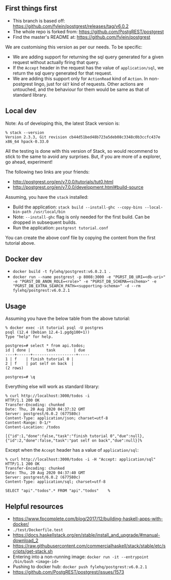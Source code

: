 ## First things first
- This branch is based off: https://github.com/fylein/postgrest/releases/tag/v6.0.2
- The whole repo is forked from: https://github.com/PostgREST/postgrest
- Find the master's README at: https://github.com/fylein/postgrest

We are customising this version as per our needs. To be specific:
- We are adding support for returning the sql query generated for a given request without actually firing that query.
- If the `Accept` header in the request has the value of `application/sql`, we return the sql query generated for that request.
- We are adding this support only for `ActionRead` kind of `Action`. In non-postgrest lingo, just for `GET` kind of requests. Other actions are untouched, and the behaviour for them would be same as that of standard library.

## Local dev
Note: As of developing this, the latest Stack version is:
```shell script
% stack --version
Version 2.3.3, Git revision cb44d51bed48b723a5deb08c3348c0b3ccfc437e x86_64 hpack-0.33.0
```
All the testing is done with this version of Stack, so would recommend to stick to the same to avoid any surprises. But, if you are more of a explorer, go ahead, experiment!

The following two links are your friends:
- http://postgrest.org/en/v7.0.0/tutorials/tut0.html
- http://postgrest.org/en/v7.0.0/development.html#build-source

Assuming, you have the `stack` installed:
- Build the application: `stack build --install-ghc --copy-bins --local-bin-path /usr/local/bin`
- Note: `--install-ghc` flag is only needed for the first build. Can be dropped in subsequent builds.
- Run the application: `postgrest tutorial.conf`

You can create the above conf file by copying the content from the first tutorial above.

## Docker dev
- `docker build -t fylehq/postgrest:v6.0.2.1 .`
- `docker run --name postgrest -p 8008:3000 -e "PGRST_DB_URI=<db-uri>" -e "PGRST_DB_ANON_ROLE=<role>" -e "PGRST_DB_SCHEMA=<schema>" -e "PGRST_DB_EXTRA_SEARCH_PATH=<supporting-schema>" -d --rm fylehq/postgrest:v6.0.2.1`

## Usage
Assuming you have the below table from the above tutorial:
```shell script
% docker exec -it tutorial psql -U postgres                       
psql (12.4 (Debian 12.4-1.pgdg100+1))
Type "help" for help.

postgres=# select * from api.todos;
id | done |       task        | due 
----+------+-------------------+-----
1 | f    | finish tutorial 0 | 
2 | f    | pat self on back  | 
(2 rows)

postgres=# \q
```

Everything else will work as standard library:
```shell script
% curl http://localhost:3000/todos -i                                    
HTTP/1.1 200 OK
Transfer-Encoding: chunked
Date: Thu, 20 Aug 2020 04:37:32 GMT
Server: postgrest/6.0.2 (677580c)
Content-Type: application/json; charset=utf-8
Content-Range: 0-1/*
Content-Location: /todos

[{"id":1,"done":false,"task":"finish tutorial 0","due":null}, 
{"id":2,"done":false,"task":"pat self on back","due":null}]%                                                                                                                                                                                 
```

Except when the `Accept` header has a value of `application/sql`:
```shell script
% curl http://localhost:3000/todos -i -H "Accept: application/sql"         
HTTP/1.1 200 OK
Transfer-Encoding: chunked
Date: Thu, 20 Aug 2020 04:37:40 GMT
Server: postgrest/6.0.2 (677580c)
Content-Type: application/sql; charset=utf-8

SELECT "api"."todos".* FROM "api"."todos"    %                                                                                                                                                                                                
``` 

## Helpful resources
- https://www.fpcomplete.com/blog/2017/12/building-haskell-apps-with-docker/
- `./test/Dockerfile.test`
- https://docs.haskellstack.org/en/stable/install_and_upgrade/#manual-download_2
- https://raw.githubusercontent.com/commercialhaskell/stack/stable/etc/scripts/get-stack.sh
- Entering into a non-running image: `docker run -it --entrypoint /bin/bash <image-id>`
- Pushing to docker hub: `docker push fylehq/postgrest:v6.0.2.1`
- https://github.com/PostgREST/postgrest/issues/1573